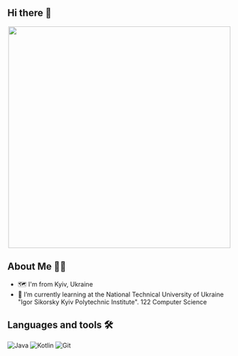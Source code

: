 

<!--
**mishadiatel/mishadiatel** is a ✨ _special_ ✨ repository because its `README.md` (this file) appears on your GitHub profile.

Here are some ideas to get you started:

- 🔭 I’m currently working on ...
- 🌱 I’m currently learning ...
- 👯 I’m looking to collaborate on ...
- 🤔 I’m looking for help with ...
- 💬 Ask me about ...
- 📫 How to reach me: ...
- 😄 Pronouns: ...
- ⚡ Fun fact: ...
-->
## Hi there 👋

<div id="header" align="center">
  <img src="https://media.giphy.com/media/qgQUggAC3Pfv687qPC/giphy.gif" width="500"/>
</div>

## About Me 🧑‍💻
- 🗺️ I'm from Kyiv, Ukraine
- 🌱 I’m currently learning at the National Technical University of Ukraine "Igor Sikorsky Kyiv Polytechnic Institute". 122 Computer Science

## Languages and tools 🛠️
![Java](https://img.shields.io/badge/Java-ED8B00?style=for-the-badge&logo=java&logoColor=white)
![Kotlin](https://img.shields.io/badge/Kotlin-0095D5?&style=for-the-badge&logo=kotlin&logoColor=white)
![Git](https://img.shields.io/badge/Git-090909?style=for-the-badge&logo=git)
